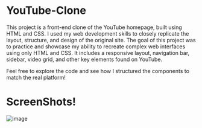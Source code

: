 # YouTube-Clone
This project is a front-end clone of the YouTube homepage, built using HTML and CSS. I used my web development skills to closely replicate the layout, structure, and design of the original site. The goal of this project was to practice and showcase my ability to recreate complex web interfaces using only HTML and CSS. It includes a responsive layout, navigation bar, sidebar, video grid, and other key elements found on YouTube.

Feel free to explore the code and see how I structured the components to match the real platform!

# ScreenShots!
![image](https://github.com/user-attachments/assets/e9bb0935-0b54-4df3-a7b6-dc239a045316)

